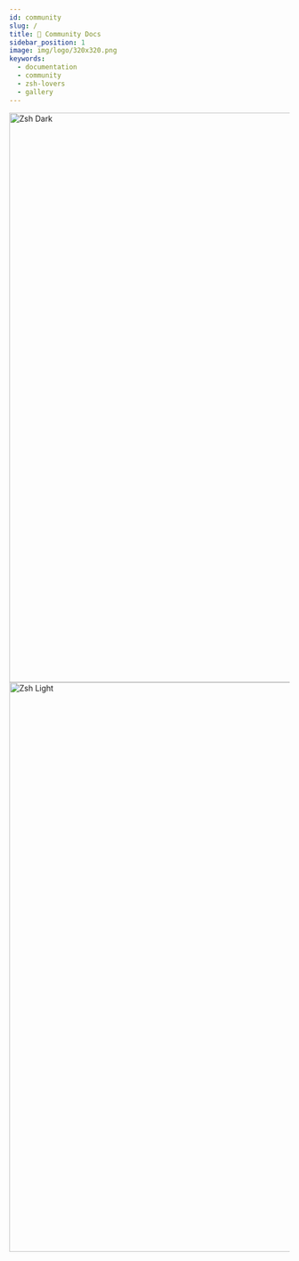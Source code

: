 ```yaml
---
id: community
slug: /
title: 👥 Community Docs
sidebar_position: 1
image: img/logo/320x320.png
keywords:
  - documentation
  - community
  - zsh-lovers
  - gallery
---
```


<div align="ScreenView">
  <img height="1024" width="768" src="/img/zsh/zsh1.png#gh-dark-mode-only" alt="Zsh Dark" />
  <img height="1024" width="768" src="/img/zsh/zsh2.png#gh-light-mode-only" alt="Zsh Light" />
</div>